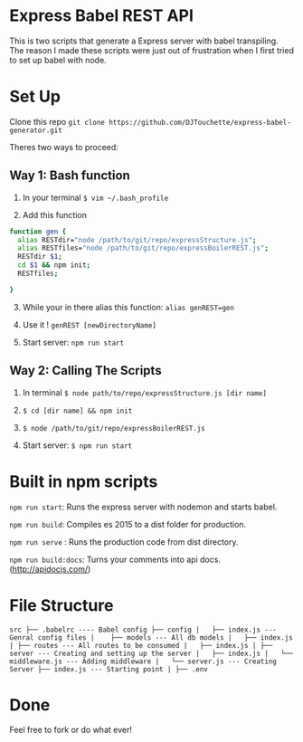 # Express Babel REST API

This is two scripts that generate a Express server with babel transpiling.
The reason I made these scripts were just out of frustration when I first tried to set up babel with node.


# Set Up

Clone this repo `git clone https://github.com/DJTouchette/express-babel-generator.git`

Theres two ways to proceed:

## Way 1: Bash function

1) In your terminal `$ vim ~/.bash_profile`

2) Add this function
```bash
function gen {
  alias RESTdir="node /path/to/git/repo/expressStructure.js";
  alias RESTfiles="node /path/to/git/repo/expressBoilerREST.js";
  RESTdir $1;
  cd $1 && npm init;
  RESTfiles;

}
```

3) While your in there alias this function:
`alias genREST=gen`

4) Use it ! `genREST [newDirectoryName]`

5) Start server: `npm run start`


## Way 2: Calling The Scripts

1) In terminal `$ node path/to/repo/expressStructure.js [dir name]`

2) `$ cd [dir name] && npm init`

3) `$ node /path/to/git/repo/expressBoilerREST.js`

4) Start server: `$ npm run start`

# Built in npm scripts

`npm run start`: Runs the express server with nodemon and starts babel.

`npm run build`: Compiles es 2015 to a dist folder for production.

`npm run serve` : Runs the production code from dist directory.

`npm run build:docs`: Turns your comments into api docs. (http://apidocjs.com/)

# File Structure
`
src
├── .babelrc ---- Babel config
├── config
|   ├── index.js --- Genral config files
|   
├── models --- All db models
|   ├── index.js
|
├── routes --- All routes to be consumed
|   ├── index.js
|
├── server --- Creating and setting up the server
|   ├── index.js
|   └── middleware.js --- Adding middleware
|   └── server.js --- Creating Server
├── index.js --- Starting point
|
├── .env
`

# Done

Feel free to fork or do what ever!
